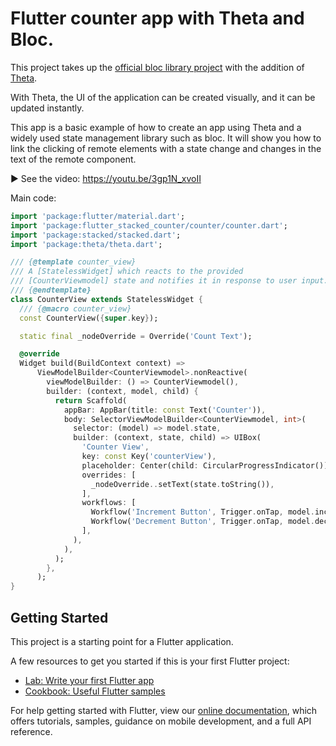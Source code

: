 # Flutter counter app with Theta and Bloc.

This project takes up the [official bloc library project](https://github.com/felangel/bloc/tree/master/examples/flutter_counter) with the addition of [Theta](https://github.com/buildwiththeta/buildwiththeta).

With Theta, the UI of the application can be created visually, and it can be updated instantly.

This app is a basic example of how to create an app using Theta and a widely used state management library such as bloc. It will show you how to link the clicking of remote elements with a state change and changes in the text of the remote component.

▶️ See the video: https://youtu.be/3gp1N_xvoII

Main code:

```dart
import 'package:flutter/material.dart';
import 'package:flutter_stacked_counter/counter/counter.dart';
import 'package:stacked/stacked.dart';
import 'package:theta/theta.dart';

/// {@template counter_view}
/// A [StatelessWidget] which reacts to the provided
/// [CounterViewmodel] state and notifies it in response to user input.
/// {@endtemplate}
class CounterView extends StatelessWidget {
  /// {@macro counter_view}
  const CounterView({super.key});

  static final _nodeOverride = Override('Count Text');

  @override
  Widget build(BuildContext context) =>
      ViewModelBuilder<CounterViewmodel>.nonReactive(
        viewModelBuilder: () => CounterViewmodel(),
        builder: (context, model, child) {
          return Scaffold(
            appBar: AppBar(title: const Text('Counter')),
            body: SelectorViewModelBuilder<CounterViewmodel, int>(
              selector: (model) => model.state,
              builder: (context, state, child) => UIBox(
                'Counter View',
                key: const Key('counterView'),
                placeholder: Center(child: CircularProgressIndicator()),
                overrides: [
                  _nodeOverride..setText(state.toString()),
                ],
                workflows: [
                  Workflow('Increment Button', Trigger.onTap, model.increment),
                  Workflow('Decrement Button', Trigger.onTap, model.decrement),
                ],
              ),
            ),
          );
        },
      );
}

```

## Getting Started

This project is a starting point for a Flutter application.

A few resources to get you started if this is your first Flutter project:

- [Lab: Write your first Flutter app](https://flutter.dev/docs/get-started/codelab)
- [Cookbook: Useful Flutter samples](https://flutter.dev/docs/cookbook)

For help getting started with Flutter, view our
[online documentation](https://flutter.dev/docs), which offers tutorials,
samples, guidance on mobile development, and a full API reference.
